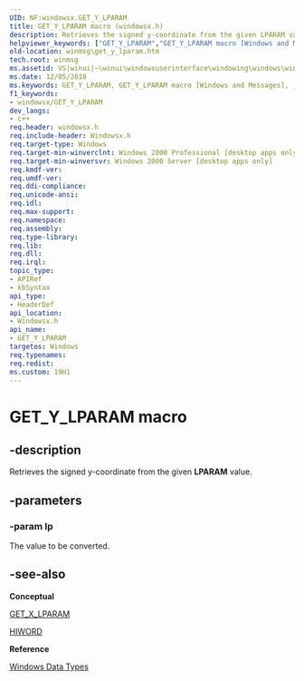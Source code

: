 ```yaml
---
UID: NF:windowsx.GET_Y_LPARAM
title: GET_Y_LPARAM macro (windowsx.h)
description: Retrieves the signed y-coordinate from the given LPARAM value.helpviewer_keywords: ["GET_Y_LPARAM","GET_Y_LPARAM macro [Windows and Messages]","_win32_GET_Y_LPARAM","_win32_get_y_lparam_cpp","windowsx/GET_Y_LPARAM","winmsg.get_y_lparam","winui._win32_get_y_lparam"]
old-location: winmsg\get_y_lparam.htm
tech.root: winmsg
ms.assetid: VS|winui|~\winui\windowsuserinterface\windowing\windows\windowreference\windowmacros\get_y_lparam.htm
ms.date: 12/05/2018
ms.keywords: GET_Y_LPARAM, GET_Y_LPARAM macro [Windows and Messages], _win32_GET_Y_LPARAM, _win32_get_y_lparam_cpp, windowsx/GET_Y_LPARAM, winmsg.get_y_lparam, winui._win32_get_y_lparam
f1_keywords:
- windowsx/GET_Y_LPARAM
dev_langs:
- c++
req.header: windowsx.h
req.include-header: Windowsx.h
req.target-type: Windows
req.target-min-winverclnt: Windows 2000 Professional [desktop apps only]
req.target-min-winversvr: Windows 2000 Server [desktop apps only]
req.kmdf-ver: 
req.umdf-ver: 
req.ddi-compliance: 
req.unicode-ansi: 
req.idl: 
req.max-support: 
req.namespace: 
req.assembly: 
req.type-library: 
req.lib: 
req.dll: 
req.irql: 
topic_type:
- APIRef
- kbSyntax
api_type:
- HeaderDef
api_location:
- Windowsx.h
api_name:
- GET_Y_LPARAM
targetos: Windows
req.typenames: 
req.redist: 
ms.custom: 19H1
---
```


# GET_Y_LPARAM macro


## -description


Retrieves the 
			signed y-coordinate from the given 
			<b>LPARAM</b> value.


## -parameters




### -param lp

The value to be converted. 


## -see-also




<b>Conceptual</b>



<a href="https://docs.microsoft.com/windows/desktop/api/windowsx/nf-windowsx-get_x_lparam">GET_X_LPARAM</a>



<a href="https://docs.microsoft.com/previous-versions/windows/desktop/legacy/ms632657(v=vs.85)">HIWORD</a>



<b>Reference</b>



<a href="https://docs.microsoft.com/windows/desktop/WinProg/windows-data-types">Windows Data Types</a>
 

 

